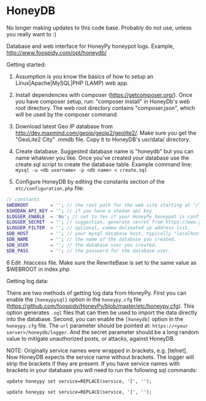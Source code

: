 HoneyDB
=======

No longer making updates to this code base. Probably do not use, unless you really want to :)

Database and web interface for HoneyPy honeypot logs. Example, http://www.foospidy.com/opt/honeydb/


Getting started:

1. Assumption is you know the basics of how to setup an Linux|Apache|MySQL|PHP (LAMP) web app.

2. Install dependencies with composer (https://getcomposer.org/). Once you have composer setup, run: "composer install" in HoneyDb's web root directory. The web root directory contains "composer.json", which will be used by the composer command.

3. Download latest Geo IP database from http://dev.maxmind.com/geoip/geoip2/geolite2/. Make sure you get the "GeoLite2 City" .mmdb file. Copy it to HoneyDB's usr/data/ directory.

4. Create database. Suggested database name is "honeydb" but you can name whatever you like. Once you've created your database use the create.sql script to create the database table. Example command line:
`mysql -u <db username> -p <db name> < create.sql`

5. Configure HoneyDB by editing the constants section of the `etc/configuration.php` file:
```php
// constants
$WEBROOT        = ''; // the root path for the web site starting at "/"
$SHODAN_API_KEY = ''; // if you have a shodan api key
$LOGGER_ENABLE  = 'No'; // set to Yes if your HoneyPy honeypot is configured to post logs to the web logger.
$LOGGER_SECRET  = ''; // suggestion, generate secret from https://www.grc.com/passwords.htm
$LOGGER_FILTER  = ''; // optional, comma delimated ip address list.
$DB_HOST        = ''; // your mysql database host, typically "localhost"
$DB_NAME        = ''; // the name of the database you created.
$DB_USER        = ''; // the database user you created.
$DB_PASS        = ''; // the password for the database user.

```

6 Edit .htaccess file. Make sure the RewriteBase is set to the same value as $WEBROOT in index.php

Getting log data:

There are two methods of getting log data from HoneyPy. First you can enable the `[honeypysql]` option in the `honeypy.cfg` file (https://github.com/foospidy/HoneyPy/blob/master/etc/honeypy.cfg). This option generates `.sql` files that can then be used to import the data directly into the database. Second, you can enable the `[honeydb]` option in the `honeypy.cfg` file. The `url` parameter should be pointed at: `https://<your server>/honeydb/logger`. And the secret parameter should be a long random value to mitigate unauthorized posts, or attacks, against HoneyDB.

NOTE: Originally service names were wrapped in brackets, e.g. [telnet]. Now HoneyDB expects the service name without brackets. The logger will strip the brackets if they are present. If you have service names with brackets in your database you will need to run the following sql commands:

`update honeypy set service=REPLACE(service, '[', '');`

`update honeypy set service=REPLACE(service, ']', '');`
